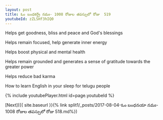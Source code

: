 ```yaml
---
layout: post
title: ఓం బంధకర్త్రే నమః- 1008 రోజుల తపస్సులో రోజు  519
youtubeId: zZLSHf3hIQ0
---
```

 
 
Helps get goodness, bliss and peace and God's blessings
 
Helps remain focused, help generate inner energy 
 
Helps boost physical and mental health 
 
Helps remain grounded and generates a sense of gratitude towards the greater power 
 
Helps reduce bad karma
 
How to learn English in your sleep for telugu people
 
 
 
 


{% include youtubePlayer.html id=page.youtubeId %}
 
[Next]({{ site.baseurl }}{% link split1/_posts/2017-08-04-ఓం బంధనయా నమః- 1008 రోజుల తపస్సులో రోజు  518.md%})
 
